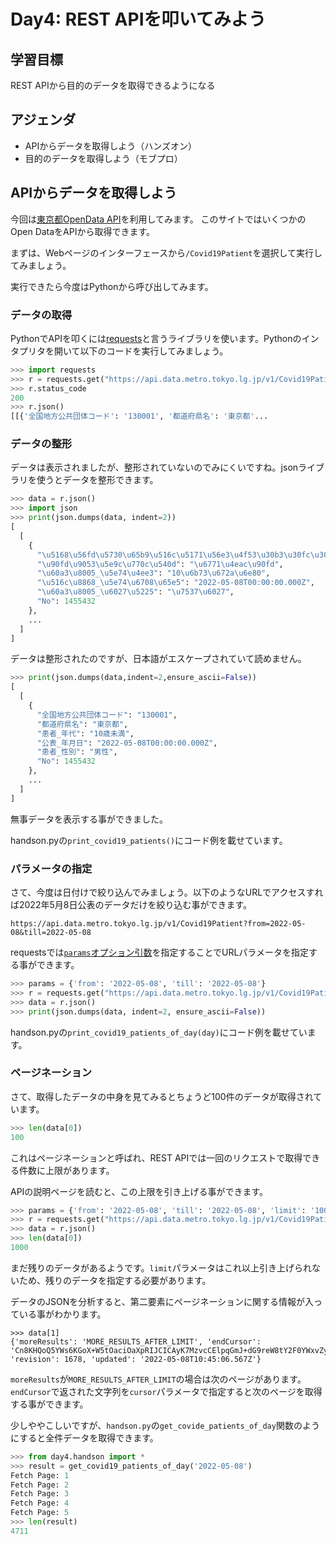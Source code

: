 # Day4: REST APIを叩いてみよう

## 学習目標

REST APIから目的のデータを取得できるようになる

## アジェンダ
- APIからデータを取得しよう（ハンズオン）
- 目的のデータを取得しよう（モブプロ）

## APIからデータを取得しよう

今回は[東京都OpenData API](https://portal.data.metro.tokyo.lg.jp/opendata-api/)を利用してみます。
このサイトではいくつかのOpen DataをAPIから取得できます。

まずは、Webページのインターフェースから`/Covid19Patient`を選択して実行してみましょう。

実行できたら今度はPythonから呼び出してみます。


### データの取得

PythonでAPIを叩くには[requests](https://requests-docs-ja.readthedocs.io/en/latest/)と言うライブラリを使います。Pythonのインタプリタを開いて以下のコードを実行してみましょう。

```python
>>> import requests
>>> r = requests.get("https://api.data.metro.tokyo.lg.jp/v1/Covid19Patient")
>>> r.status_code
200
>>> r.json()
[[{'全国地方公共団体コード': '130001', '都道府県名': '東京都'...
```

### データの整形
データは表示されましたが、整形されていないのでみにくいですね。jsonライブラリを使うとデータを整形できます。

```python
>>> data = r.json()
>>> import json
>>> print(json.dumps(data, indent=2))
[
  [
    {
      "\u5168\u56fd\u5730\u65b9\u516c\u5171\u56e3\u4f53\u30b3\u30fc\u30c9": "130001",
      "\u90fd\u9053\u5e9c\u770c\u540d": "\u6771\u4eac\u90fd",
      "\u60a3\u8005_\u5e74\u4ee3": "10\u6b73\u672a\u6e80",
      "\u516c\u8868_\u5e74\u6708\u65e5": "2022-05-08T00:00:00.000Z",
      "\u60a3\u8005_\u6027\u5225": "\u7537\u6027",
      "No": 1455432
    },
    ...
  ]
]
```

データは整形されたのですが、日本語がエスケープされていて読めません。

```python
>>> print(json.dumps(data,indent=2,ensure_ascii=False))
[
  [
    {
      "全国地方公共団体コード": "130001",
      "都道府県名": "東京都",
      "患者_年代": "10歳未満",
      "公表_年月日": "2022-05-08T00:00:00.000Z",
      "患者_性別": "男性",
      "No": 1455432
    },
    ...
  ]
]
```

無事データを表示する事ができました。

handson.pyの`print_covid19_patients()`にコード例を載せています。

### パラメータの指定
さて、今度は日付けで絞り込んでみましょう。以下のようなURLでアクセスすれば2022年5月8日公表のデータだけを絞り込む事ができます。

```url
https://api.data.metro.tokyo.lg.jp/v1/Covid19Patient?from=2022-05-08&till=2022-05-08
```

requestsでは[`params`オプション引数](https://requests-docs-ja.readthedocs.io/en/latest/user/quickstart/#url)を指定することでURLパラメータを指定する事ができます。

```python
>>> params = {'from': '2022-05-08', 'till': '2022-05-08'}
>>> r = requests.get("https://api.data.metro.tokyo.lg.jp/v1/Covid19Patient", params = params)
>>> data = r.json()
>>> print(json.dumps(data, indent=2, ensure_ascii=False))
```

handson.pyの`print_covid19_patients_of_day(day)`にコード例を載せています。

### ページネーション

さて、取得したデータの中身を見てみるとちょうど100件のデータが取得されています。

```python
>>> len(data[0])
100
```

これはページネーションと呼ばれ、REST APIでは一回のリクエストで取得できる件数に上限があります。

APIの説明ページを読むと、この上限を引き上げる事ができます。

```python
>>> params = {'from': '2022-05-08', 'till': '2022-05-08', 'limit': '1000'}
>>> r = requests.get("https://api.data.metro.tokyo.lg.jp/v1/Covid19Patient", params = params)
>>> data = r.json()
>>> len(data[0])
1000
```

まだ残りのデータがあるようです。`limit`パラメータはこれ以上引き上げられないため、残りのデータを指定する必要があります。

データのJSONを分析すると、第二要素にページネーションに関する情報が入っている事がわかります。

```
>>> data[1]
{'moreResults': 'MORE_RESULTS_AFTER_LIMIT', 'endCursor': 'Cn8KHQoQ5YWs6KGoX+W5tOaciOaXpRIJCICAyK7MzvcCElpqGmJ+dG9reW8tY2F0YWxvZy1wcm9kdWN0aW9ucjwLEghSZXZpc2lvbiITQ292aWQxOVBhdGllbnQ6MTY3OAwLEg5Db3ZpZDE5UGF0aWVudBiAgICt+brsCAwYACAB', 'revision': 1678, 'updated': '2022-05-08T10:45:06.567Z'}
```

`moreResults`が`MORE_RESULTS_AFTER_LIMIT`の場合は次のページがあります。`endCursor`で返された文字列を`cursor`パラメータで指定すると次のページを取得する事ができます。

少しややこしいですが、`handson.py`の`get_covide_patients_of_day`関数のようにすると全件データを取得できます。

```python
>>> from day4.handson import *
>>> result = get_covid19_patients_of_day('2022-05-08')
Fetch Page: 1
Fetch Page: 2
Fetch Page: 3
Fetch Page: 4
Fetch Page: 5
>>> len(result)
4711
```
